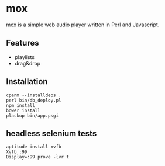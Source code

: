 # mox
mox is a simple web audio player written in Perl and Javascript.

## Features

* playlists
* drag&drop

## Installation

    cpanm --installdeps .
    perl bin/db_deploy.pl
    npm install
    bower install
    plackup bin/app.psgi

## headless selenium tests

    aptitude install xvfb
    Xvfb :99
    Display=:99 prove -lvr t
